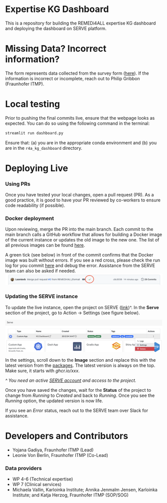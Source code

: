 # Expertise KG Dashboard

This is a repository for building the REMEDi4ALL expertise KG dashboard and deploying the dashboard on SERVE platform.

# Missing Data? Incorrect information?

The form represents data collected from the survey form ([here](https://forms.office.com/e/31VQV0E9bp)). If the information is incorrect or incomplete, reach out to Philip Gribbon (Fraunhofer ITMP).


# Local testing

Prior to pushing the final commits live, ensure that the webpage looks as expected. You can do so using the following command in the terminal:
```bash
streamlit run dashboard.py
```

Ensure that: (a) you are in the appropriate conda environment and (b) you are in the `r4a_kg_dashboard` directory.

# Deploying Live

### Using PRs
Once you have tested your local changes, open a pull request (PR). As a good practice, it is good to have your PR reviewed by co-workers to ensure code readability (if possible). 

### Docker deployment
Upon reviewing, merge the PR into the main branch. Each commit to the main branch calls a GitHub workflow that allows for building a Docker image of the current instance or updates the old image to the new one. The list of all previous images can be found [here](https://github.com/REMEDI4ALL/kg_dashboard/pkgs/container/kg_dashboard%2Fkg_dashboard). 

A green tick (see below) in front of the commit confirms that the Docker image was built without errors. If you see a red cross, please check the run log for you commit [here](https://github.com/REMEDI4ALL/kg_dashboard/actions) and debug the error. Assistance from the SERVE team can also be asked if needed.
![docs_1](docs/docker_success.png)

### Updating the SERVE instance

To update the live instance, open the project on SERVE ([link](https://serve.scilifelab.se/projects/expertise-kg-dashboard-mxc/))^. In the **Serve** section of the project, go to Action -> Settings (see figure below).

![project](docs/kg_project_serve.png)

In the settings, scroll down to the **Image** section and replace this with the latest version from the [packages](https://github.com/REMEDI4ALL/kg_dashboard/pkgs/container/kg_dashboard%2Fkg_dashboard). The latest version is always on the top. Make sure, it starts with *ghcr.io/xxx*.

*^ You need an active [SERVE account](https://serve.scilifelab.se/) and access to the project.*

Once you have saved the changes, wait for the **Status** of the project to change from *Running* to *Created* and back to *Running*. Once you see the *Running* option, the updated version is now life.

If you see an *Error* status, reach out to the SERVE team over Slack for assistance.

# Developers and Contributors

* Yojana Gadiya, Fraunhofer ITMP (Lead)
* Leonie Von Berlin, Fraunhofer ITMP (Co-Lead)

### Data providers

* WP 4-6 (Technical expertise)
* WP 7 (Clinical services)
* Michaela Vallin, Karloinka Institute; Annika Jenmalm Jensen, Karloinka Institute; and Katja Herzog, Fraunhofer ITMP (SOP/SOG)